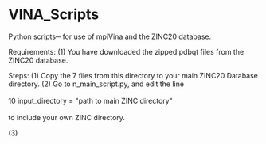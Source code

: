 # VINA_Scripts
Python scripts─ for use of mpiVina and the ZINC20 database.

Requirements:
(1) You have downloaded the zipped pdbqt files from the ZINC20 database.

Steps:
(1) Copy the 7 files from this directory to your main ZINC20 Database directory.
(2) Go to n_main_script.py, and edit the line
<br>
<br>10 input_directory = "path to main ZINC directory"
<br>
<br>to include your own ZINC directory.

(3) 
